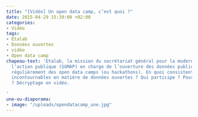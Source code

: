 ```yaml
---
title: "[Vidéo] Un open data camp, c’est quoi ?"
date: 2015-04-29 15:39:00 +02:00
categories:
- Vidéo
tags:
- Etalab
- Données ouvertes
- vidéo
- Open data camp
chapeau-text: 'Etalab, la mission du secrétariat général pour la modernisation de
  l’action publique (SGMAP) en charge de l’ouverture des données publiques, organise
  régulièrement des open data camps (ou hackathons). En quoi consistent ces rendez-vous
  incontournables en matière de données ouvertes ? Qui participe ? Pour quels résultats
  ? Décryptage en vidéo.

'
une-ou-diaporama:
- image: "/uploads/opendatacamp_une.jpg"
---
```


<div class="conteneur-iframe seize-neuvieme">
<div class="dailymotion_player" width="100%" height="100%" videoID="x2mqygb" theme="light" rel="0" controls="1" showinfo="1" autoplay="0"></div>
</div>
